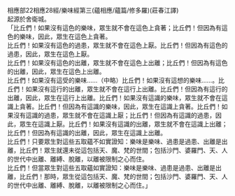 相應部22相應28經/樂味經第三(蘊相應/蘊篇/修多羅)(莊春江譯)  
起源於舍衛城。  
「比丘們！如果沒有這色的樂味，眾生就不會在這色上貪著；比丘們！但因為有這色的樂味，因此，眾生在這色上貪著。  
比丘們！如果沒有這色的過患，眾生就不會在這色上厭。比丘們！但因為有這色的過患，因此，眾生在這色上厭。  
比丘們！如果沒有這色的出離，眾生就不會在這色上出離；比丘們！但因為有這色的出離，因此，眾生在這色上出離。  
比丘們！如果沒有這受的樂味……（中略）比丘們！如果沒有這想的樂味……。比丘們！如果沒有這行的出離，眾生就不會在這行上出離。比丘們！但因為有這行的出離，因此，眾生在這行上出離。比丘們！如果沒有這識的樂味，眾生就不會在這識上貪著。比丘們！但因為有這識的樂味，因此，眾生在這識上貪著。比丘們！如果沒有這識的過患，眾生就不會在這識上厭；比丘們！但因為有這識的過患，因此，眾生在這識上厭。比丘們！如果沒有這識的出離，眾生就不會在這識上出離；比丘們！但因為有這識的出離，因此，眾生在這識上出離。  
比丘們！只要眾生對這些五取蘊不如實證知：樂味是樂味、過患是過患、出離是出離，比丘們！眾生就還未從這包括天、魔、梵的世間；包括沙門、婆羅門、天、人的世代中出離、離縛、脫離，以離被限制之心而住。  
比丘們！但當眾生對這些五取蘊如實證知：樂味是樂味、過患是過患、出離是出離，比丘們！那時，眾生從這包括天、魔、梵的世間；包括沙門、婆羅門、天、人的世代中出離、離縛、脫離，以離被限制之心而住。」  
  
  
